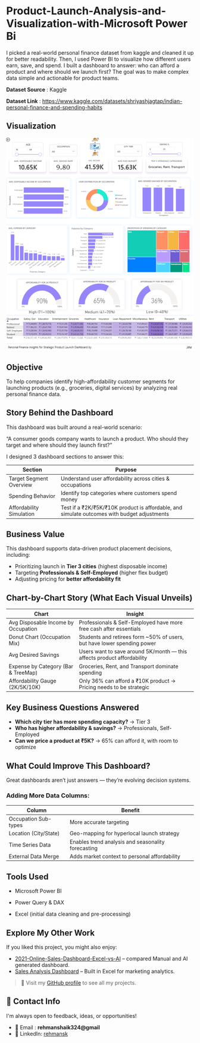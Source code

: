 # Product-Launch-Analysis-and-Visualization-with-Microsoft Power Bi

I picked a real-world personal finance dataset from kaggle and cleaned it up for better readability.
Then, I used Power BI to visualize how different users earn, save, and spend.
I built a dashboard to answer: who can afford a product and where should we launch first?
The goal was to make complex data simple and actionable for product teams.

**Dataset Source** : Kaggle

**Dataset Link** : https://www.kaggle.com/datasets/shriyashjagtap/indian-personal-finance-and-spending-habits

## Visualization
![Alt Image](/Visualization/dashboard.png)

## Objective

To help companies identify high-affordability customer segments for launching products (e.g., groceries, digital services) by analyzing real personal finance data.

## Story Behind the Dashboard

This dashboard was built around a real-world scenario:

“A consumer goods company wants to launch a product. Who should they target and where should they launch first?”

I designed 3 dashboard sections to answer this:

| Section                      | Purpose                                                             |
|-----------------------------|----------------------------------------------------------------------|
|  Target Segment Overview   | Understand user affordability across cities & occupations           |
|  Spending Behavior         | Identify top categories where customers spend money                 |
|  Affordability Simulation  | Test if a ₹2K/₹5K/₹10K product is affordable, and simulate outcomes with budget adjustments |


## Business Value
This dashboard supports data-driven product placement decisions, including:

- Prioritizing launch in **Tier 3 cities** (highest disposable income)
- Targeting **Professionals & Self-Employed** (higher flex budget)
- Adjusting pricing for **better affordability fit**

##  Chart-by-Chart Story (What Each Visual Unveils)

| Chart                                | Insight                                                                |
|----------------------------------------|---------------------------------------------------------------------------|
| Avg Disposable Income by Occupation    | Professionals & Self-Employed have more free cash after essentials       |
| Donut Chart (Occupation Mix)           | Students and retirees form ~50% of users, but have lower spending power  |
| Avg Desired Savings                    | Users want to save around 5K/month — this affects product affordability  |
| Expense by Category (Bar & TreeMap)    | Groceries, Rent, and Transport dominate spending                         |
| Affordability Gauge (2K/5K/10K)        | Only 36% can afford a ₹10K product → Pricing needs to be strategic       |
             


## Key Business Questions Answered
- **Which city tier has more spending capacity?** → Tier 3  
-  **Who has higher affordability & savings?** → Professionals, Self-Employed  
-  **Can we price a product at ₹5K?** → 65% can afford it, with room to optimize 

##  What Could Improve This Dashboard?

Great dashboards aren’t just answers — they’re evolving decision systems.

###  Adding More Data Columns:

| Column                              | Benefit                                           |
|-------------------------------------|---------------------------------------------------|
| Occupation Sub-types                | More accurate targeting                          |
| Location (City/State)               | Geo-mapping for hyperlocal launch strategy       |
| Time Series Data                    | Enables trend analysis and seasonality forecasting
|  External Data Merge                | Adds market context to personal affordability

## Tools Used

- Microsoft Power BI

- Power Query & DAX

- Excel (initial data cleaning and pre-processing)

## Explore My Other Work

If you liked this project, you might also enjoy:

-  [2021-Online-Sales-Dashboard-Excel-vs-AI](https://github.com/MahammedRehman/2021-Online-Sales-Dashboard-Excel-vs-AI.git) – compared Manual and AI generated dashboard.
-  [Sales Analysis Dashboard](https://github.com/REHMAN47/Sales_Analysis_Dashboard.git) – Built in Excel for marketing analytics.

> 🔗 Visit my [GitHub profile](https://github.com/MahammedRehman) to see all my projects.


## 🔗 Contact Info
I'm always open to feedback, ideas, or opportunities!


- 📧 Email : **rehmanshaik324@gmail**
- 💼 LinkedIn: [rehmansk](https://www.linkedin.com/in/rehmansk/)

